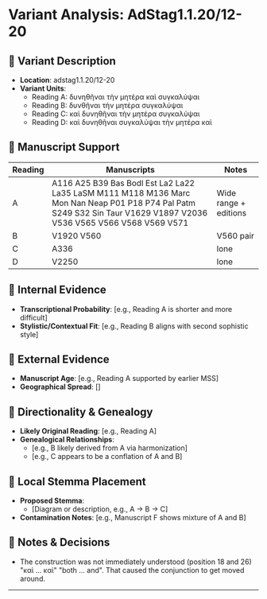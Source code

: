 # Variant Analysis: AdStag1.1.20/12-20

## 📌 Variant Description
- **Location**: adstag1.1.20/12-20
- **Variant Units**: 
  - Reading A: δυνηθῆναι τὴν μητέρα καὶ συγκαλύψαι
  - Reading B: δυνθῆναι τὴν μητέρα συγκαλύψαι
  - Reading C: καὶ δυνηθῆναι τὴν μητέρα συγκαλύψαι
  - Reading D: καὶ δυνηθῆναι συγκαλύψαι τὴν μητέρα καὶ

## 🧬 Manuscript Support
| Reading | Manuscripts | Notes |
|--------|-------------|-------|
| A      | A116 A25 B39 Bas Bodl Est La2 La22 La35 LaSM M111 M118 M136 Marc Mon Nan Neap P01 P18 P74 Pal Patm S249 S32 Sin Taur V1629 V1897 V2036 V536 V565 V566 V568 V569 V571 | Wide range + editions |
| B      | V1920 V560    | V560 pair |
| C      | A336 | lone |
| D      | V2250  | lone |

## 🧠 Internal Evidence
- **Transcriptional Probability**: [e.g., Reading A is shorter and more difficult]
- **Stylistic/Contextual Fit**: [e.g., Reading B aligns with second sophistic style]

## 🧭 External Evidence
- **Manuscript Age**: [e.g., Reading A supported by earlier MSS]
- **Geographical Spread**: []

## 🔄 Directionality & Genealogy
- **Likely Original Reading**: [e.g., Reading A]
- **Genealogical Relationships**:
  - [e.g., B likely derived from A via harmonization]
  - [e.g., C appears to be a conflation of A and B]

## 🌿 Local Stemma Placement
- **Proposed Stemma**:
  - [Diagram or description, e.g., A → B → C]
- **Contamination Notes**: [e.g., Manuscript F shows mixture of A and B]

## 📝 Notes & Decisions
- The construction was not immediately understood (position 18 and 26) "καὶ ... καὶ" "both ... and". That caused the conjunction to get moved around.

---
